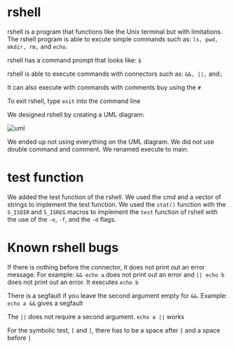 # rshell

rshell is a program that functions like the Unix terminal but with limitations. The rshell program is able to excute simple commands such as: `ls, pwd, mkdir, rm,` and `echo`. 

rshell has a command prompt that looks like: `$`

rshell is able to execute commands with connectors such as: `&&, ||,` and`;`

It can also execute with commands with comments buy using the `#`

To exit rshell, type `exit` into the command line

We designed rshell by creating a UML diagram:

![uml](https://cloud.githubusercontent.com/assets/23230349/25933635/286c87ca-35cd-11e7-85ea-9c5d6e026796.png)

We ended up not using everything on the UML diagram. We did not use double command and comment. We renamed execute to main.

# test function

We added the test function of the rshell. We used the cmd and a vector of strings to implement the test function. We used the `stat()` function with the `S_ISDIR` and `S_ISREG` macros to implement the `test` function of rshell with the use of the `-e`, `-f`, and the `-d` flags.

# Known rshell bugs

If there is nothing before the connector, it does not print out an error message. For example: `&& echo a` does not print out an error and `|| echo b` does not print out an error. It executes `echo b`

There is a segfault if you leave the second argument empty for `&&`. Example: `echo a &&` gives a segfault

The `||` does not require a second argument. `echo a ||` works

For the symbolic test, `[` and `]`, there has to be a space after `[` and a space before `]`
